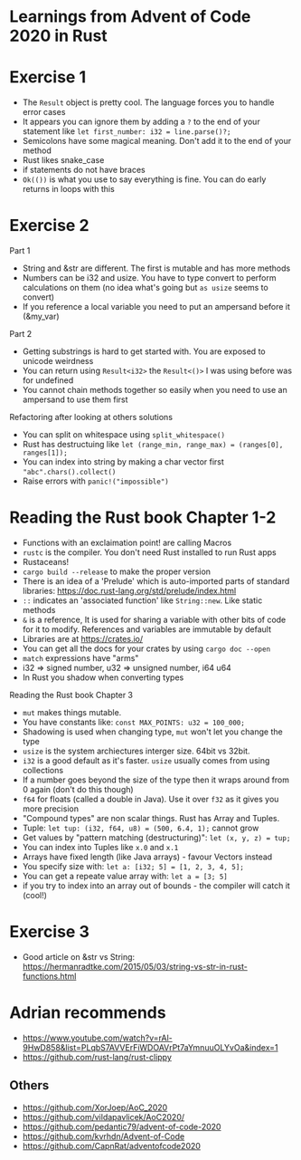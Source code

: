 # Learnings from Advent of Code 2020 in Rust

# Exercise 1

- The `Result` object is pretty cool. The language forces you to handle error cases
- It appears you can ignore them by adding a `?` to the end of your statement like `let first_number: i32 = line.parse()?;`
- Semicolons have some magical meaning. Don't add it to the end of your method
- Rust likes snake_case
- if statements do not have braces
- `Ok(())` is what you use to say everything is fine. You can do early returns in loops with this

# Exercise 2

Part 1

- String and &str are different. The first is mutable and has more methods
- Numbers can be i32 and usize. You have to type convert to perform calculations on them (no idea what's going but `as usize` seems to convert)
- If you reference a local variable you need to put an ampersand before it (&my_var)

Part 2

- Getting substrings is hard to get started with. You are exposed to unicode weirdness
- You can return using `Result<i32>` the `Result<()>` I was using before was for undefined
- You cannot chain methods together so easily when you need to use an ampersand to use them first

Refactoring after looking at others solutions

- You can split on whitespace using `split_whitespace()`
- Rust has destructuing like `let (range_min, range_max) = (ranges[0], ranges[1]);`
- You can index into string by making a char vector first `"abc".chars().collect()`
- Raise errors with `panic!("impossible")`

# Reading the Rust book Chapter 1-2

- Functions with an exclaimation point! are calling Macros
- `rustc` is the compiler. You don't need Rust installed to run Rust apps
- Rustaceans!
- `cargo build --release` to make the proper version
- There is an idea of a 'Prelude' which is auto-imported parts of standard libraries: https://doc.rust-lang.org/std/prelude/index.html
- `::` indicates an 'associated function' like `String::new`. Like static methods
- `&` is a reference, It is used for sharing a variable with other bits of code for it to modify. References and variables are immutable by default
- Libraries are at https://crates.io/
- You can get all the docs for your crates by using `cargo doc --open`
- `match` expressions have "arms"
- i32 => signed number, u32 => unsigned number, i64 u64
- In Rust you shadow when converting types

Reading the Rust book Chapter 3

- `mut` makes things mutable.
- You have constants like: `const MAX_POINTS: u32 = 100_000;`
- Shadowing is used when changing type, `mut` won't let you change the type
- `usize` is the system archiectures interger size. 64bit vs 32bit.
- `i32` is a good default as it's faster. `usize` usually comes from using collections
- If a number goes beyond the size of the type then it wraps around from 0 again (don't do this though)
- `f64` for floats (called a double in Java). Use it over `f32` as it gives you more precision
- "Compound types" are non scalar things. Rust has Array and Tuples.
- Tuple: `let tup: (i32, f64, u8) = (500, 6.4, 1);` cannot grow
- Get values by "pattern matching (destructuring)": `let (x, y, z) = tup;`
- You can index into Tuples like `x.0` and `x.1`
- Arrays have fixed length (like Java arrays) - favour Vectors instead
- You specify size with: `let a: [i32; 5] = [1, 2, 3, 4, 5];`
- You can get a repeate value array with: `let a = [3; 5]`
- if you try to index into an array out of bounds - the compiler will catch it (cool!)

# Exercise 3

- Good article on &str vs String: https://hermanradtke.com/2015/05/03/string-vs-str-in-rust-functions.html

# Adrian recommends

- https://www.youtube.com/watch?v=rAl-9HwD858&list=PLqbS7AVVErFiWDOAVrPt7aYmnuuOLYvOa&index=1
- https://github.com/rust-lang/rust-clippy

## Others

- https://github.com/XorJoep/AoC_2020
- https://github.com/vildapavlicek/AoC2020/
- https://github.com/pedantic79/advent-of-code-2020
- https://github.com/kvrhdn/Advent-of-Code
- https://github.com/CapnRat/adventofcode2020
